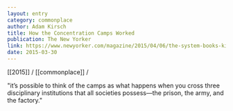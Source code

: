 ```yaml
---
layout: entry
category: commonplace
author: Adam Kirsch
title: How the Concentration Camps Worked
publication: The New Yorker
link: https://www.newyorker.com/magazine/2015/04/06/the-system-books-kirsch
date: 2015-03-30
---
```


[[2015]] / [[commonplace]] / 

"it’s possible to think of the camps as what happens when you cross three disciplinary institutions that all societies possess—the prison, the army, and the factory."
